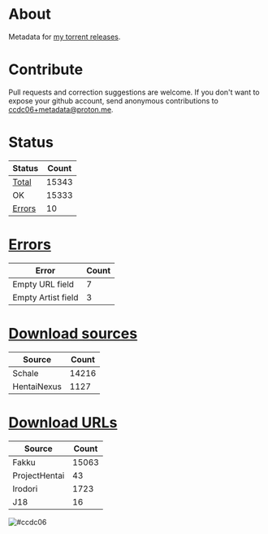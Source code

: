 # About
Metadata for [my torrent releases](https://sukebei.nyaa.si/?q=CCDC06).

# Contribute
Pull requests and correction suggestions are welcome. If you don't want to expose your github account, send anonymous contributions to [ccdc06+metadata@proton.me](mailto:ccdc06+metadata@proton.me).

<!-- [Status] -->
# Status
|Status|Count|
|-|-|
|[Total](indexes/list.csv)|15343|
|OK|15333|
|[Errors](indexes/errors.csv)|10|

# [Errors](indexes/errors.csv)
|Error|Count|
|-|-|
|Empty URL field|7|
|Empty Artist field|3|

# [Download sources](indexes/downloadSource.csv)
|Source|Count|
|-|-|
|Schale|14216|
|HentaiNexus|1127|

# [Download URLs](indexes/urlSource.csv)
|Source|Count|
|-|-|
|Fakku|15063|
|ProjectHentai|43|
|Irodori|1723|
|J18|16|
<!-- [/Status] -->

![#ccdc06](https://placehold.co/15x15/ccdc06/ccdc06.png)
